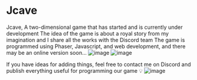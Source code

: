 # Jcave
Jcave, A two-dimensional game that has started and is currently under development The idea of the game is about a royal story from my imagination and I share all the works with the Discord team The game is programmed using Phaser, Javascript, and web development, and there may be an online version soon...
![image](https://user-images.githubusercontent.com/74735976/168589013-06b0ffeb-cb74-412c-bf83-31a29c8b3ebd.png)
![image](https://user-images.githubusercontent.com/74735976/169404069-0b147e6e-9edb-44a7-94f0-20cc64776627.png)

If you have ideas for adding things, feel free to contact me on Discord and publish everything useful for programming our game 💡
![image](https://user-images.githubusercontent.com/74735976/168589248-4fb1f07c-c8fe-4e9f-a6ad-6e30962b007d.png)
